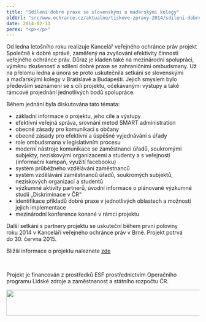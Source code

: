```yaml
---
title: "Sdílení dobré praxe se slovenskými a maďarskými kolegy"
oldUrl: "src/www.ochrance.cz/aktualne/tiskove-zpravy-2014/sdileni-dobre-praxe-se-slovenskymi-a-madarskymi-kolegy"
date: 2014-02-11
perex: "<p></p>"
---
```


<!-- imported from the old website -->

<p>Od ledna letošního roku realizuje Kancelář veřejného ochránce práv projekt Společně k dobré správě, zaměřený na zvyšování efektivity činnosti veřejného ochránce práv. Důraz je kladen také na mezinárodní spolupráci, výměnu zkušeností a sdílení dobré praxe se zahraničními ombudsmany. Už na přelomu ledna a února se proto uskutečnila setkání se slovenskými a maďarskými kolegy v Bratislavě a Budapešti. Jejich smyslem bylo především seznámení se s cíli projektu, očekávanými výstupy a také rámcové projednání jednotlivých bodů spolupráce. </p><p>Během jednání byla diskutována tato témata:</p><ul><li>základní informace o projektu, jeho cíle a výstupy</li><li>efektivní veřejná správa, srovnání metod SMART administration</li><li>obecné zásady pro komunikaci s občany </li><li>obecné zásady pro efektivní a úspěšné vyjednávání s úřady </li><li>role ombudsmana v legislativním procesu</li><li>moderní nástroje komunikace se zaměstnanci úřadů, soukromými subjekty, neziskovými organizacemi a studenty a s veřejností (informační kampaň, využití facebooku)</li><li>systém průběžného vzdělávání zaměstnanců</li><li>systém vzdělávání zaměstnanců úřadů, soukromých subjektů, neziskových organizací a studentů</li><li>výzkumné aktivity partnerů, úvodní informace o plánované výzkumné studii „Diskriminace v ČR“</li><li>identifikace příkladů dobré praxe v jednotlivých oblastech a možnosti jejich implementace</li><li>mezinárodní konference konané v rámci projektu</li></ul><p>Další setkání s partnery projektu se uskuteční během první poloviny roku 2014 v Kanceláři veřejného ochránce práv v Brně. Projekt potrvá do 30. června 2015.</p><p>Bližší informace o projektu naleznete <a href="https://www.ochrance.cz/spolecne-k-dobre-sprave/">zde</a></p><p> </p><p>Projekt je financován z prostředků ESF prostřednictvím Operačního programu Lidské zdroje a zaměstnanost a státního rozpočtu ČR.</p><p><img src="https://www.ochrance.cz/uploads/RTEmagicC_esf_eu.jpg.jpg" height="67" width="622" alt="" /></p>
